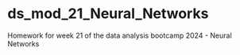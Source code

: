 # ds_mod_21_Neural_Networks
Homework for week 21 of the data analysis bootcamp 2024 - Neural Networks
